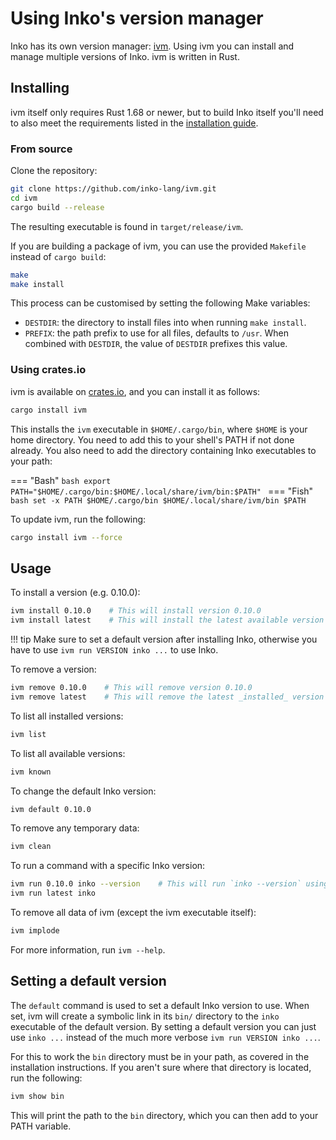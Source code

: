 # Using Inko's version manager

Inko has its own version manager: [ivm](https://github.com/inko-lang/ivm).
Using ivm you can install and manage multiple versions of Inko. ivm is written
in Rust.

## Installing

ivm itself only requires Rust 1.68 or newer, but to build Inko itself you'll
need to also meet the requirements listed in the [installation
guide](installation.md).

### From source

Clone the repository:

```bash
git clone https://github.com/inko-lang/ivm.git
cd ivm
cargo build --release
```

The resulting executable is found in `target/release/ivm`.

If you are building a package of ivm, you can use the provided `Makefile`
instead of `cargo build`:

```bash
make
make install
```

This process can be customised by setting the following Make variables:

- `DESTDIR`: the directory to install files into when running `make install`.
- `PREFIX`: the path prefix to use for all files, defaults to `/usr`. When
  combined with `DESTDIR`, the value of `DESTDIR` prefixes this value.

### Using crates.io

ivm is available on [crates.io](https://crates.io/), and you can install it as
follows:

```bash
cargo install ivm
```

This installs the `ivm` executable in `$HOME/.cargo/bin`, where `$HOME` is your
home directory. You need to add this to your shell's PATH if not done already.
You also need to add the directory containing Inko executables to your path:

=== "Bash"
    ```bash
    export PATH="$HOME/.cargo/bin:$HOME/.local/share/ivm/bin:$PATH"
    ```
=== "Fish"
    ```bash
    set -x PATH $HOME/.cargo/bin $HOME/.local/share/ivm/bin $PATH
    ```

To update ivm, run the following:

```bash
cargo install ivm --force
```

## Usage

To install a version (e.g. 0.10.0):

```bash
ivm install 0.10.0    # This will install version 0.10.0
ivm install latest    # This will install the latest available version
```

!!! tip
    Make sure to set a default version after installing Inko, otherwise you have
    to use `ivm run VERSION inko ...` to use Inko.

To remove a version:

```bash
ivm remove 0.10.0    # This will remove version 0.10.0
ivm remove latest    # This will remove the latest _installed_ version
```

To list all installed versions:

```bash
ivm list
```

To list all available versions:

```bash
ivm known
```

To change the default Inko version:

```bash
ivm default 0.10.0
```

To remove any temporary data:

```bash
ivm clean
```

To run a command with a specific Inko version:

```bash
ivm run 0.10.0 inko --version    # This will run `inko --version` using Inko 0.10.0
ivm run latest inko
```

To remove all data of ivm (except the ivm executable itself):

```bash
ivm implode
```

For more information, run `ivm --help`.

## Setting a default version

The `default` command is used to set a default Inko version to use. When set,
ivm will create a symbolic link in its `bin/` directory to the `inko` executable
of the default version. By setting a default version you can just use `inko ...`
instead of the much more verbose `ivm run VERSION inko ...`.

For this to work the `bin` directory must be in your path, as covered in the
installation instructions. If you aren't sure where that directory is located,
run the following:

```bash
ivm show bin
```

This will print the path to the `bin` directory, which you can then add to your
PATH variable.
